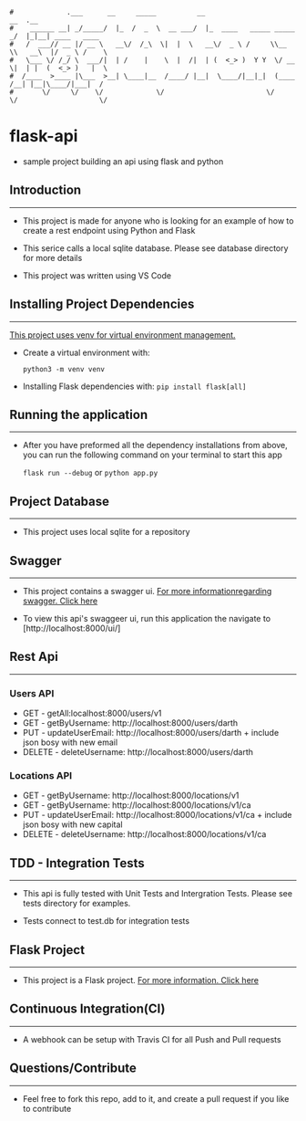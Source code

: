 ```
#             .___      __     _____          __                         __  .__               
#    ______ __| _/_____/  |_  /  _  \  __ ___/  |_  ____   _____ _____ _/  |_|__| ____   ____  
#   /  ___// __ |/ __ \   __\/  /_\  \|  |  \   __\/  _ \ /     \\__  \\   __\  |/  _ \ /    \ 
#   \___ \/ /_/ \  ___/|  | /    |    \  |  /|  | (  <_> )  Y Y  \/ __ \|  | |  (  <_> )   |  \
#  /____  >____ |\___  >__| \____|__  /____/ |__|  \____/|__|_|  (____  /__| |__|\____/|___|  /
#       \/     \/    \/             \/                         \/     \/                    \/ 
```
# flask-api

- sample project building an api using flask and python

<h2>Introduction</h2>
<hr>

- This project is made for anyone who is looking for an example of how to create a rest endpoint using Python and Flask

- This serice calls a local sqlite database. Please see database directory for more details

- This project was written using VS Code

<h2>Installing Project Dependencies</h2>
<hr>

[This project uses venv for virtual environment management.](https://docs.python.org/3/tutorial/venv.html)

- Create a virtual environment with:

    `python3 -m venv venv`

- Installing Flask dependencies with:
    `pip install flask[all]`


<h2>Running the application</h2>
<hr>

- After you have preformed all the dependency installations from above, you can run the following command on your terminal to start this app

    `flask run --debug` or `python app.py`

<h2>Project Database</h2>
<hr>

- This project uses local sqlite for a repository

<h2>Swagger</h2>
<hr>

- This project contains a swagger ui. [For more informationregarding swagger. Click here](https://swagger.io/)

- To view this api's swaggeer ui, run this application the navigate to [http://localhost:8000/ui/]

<h2>Rest Api</h2>
<hr>

<h3>Users API</h3>

- GET - getAll:localhost:8000/users/v1
- GET - getByUsername: http://localhost:8000/users/darth
- PUT - updateUserEmail: http://localhost:8000/users/darth + include json bosy with new email
- DELETE - deleteUsername: http://localhost:8000/users/darth

<h3>Locations API</h3>

- GET - getByUsername: http://localhost:8000/locations/v1
- GET - getByUsername: http://localhost:8000/locations/v1/ca
- PUT - updateUserEmail: http://localhost:8000/locations/v1/ca + include json bosy with new capital
- DELETE - deleteUsername: http://localhost:8000/locations/v1/ca

<h2>TDD - Integration Tests</h2>
<hr>

- This api is fully tested with Unit Tests and Intergration Tests. Please see tests directory for examples. 

- Tests connect to test.db for integration tests

<h2>Flask Project</h2>
<hr>

- This project is a Flask project. [For more information. Click here](https://flask.palletsprojects.com/en/2.3.x/)

<h2>Continuous Integration(CI)</h2>
<hr>

- A webhook can be setup with Travis CI for all Push and Pull requests

<h2>Questions/Contribute</h2>
<hr>

- Feel free to fork this repo, add to it, and create a pull request if you like to contribute